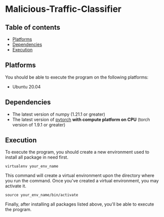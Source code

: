 # Malicious-Traffic-Classifier
## Table of contents
* [Platforms](##platforms)
* [Dependencies](##Dependencies)
* [Execution](##Execution)
## Platforms
You should be able to execute the program on the following platforms:
* Ubuntu 20.04
## Dependencies
* The latest version of numpy (1.21.1 or greater)
* The latest version of [pytorch](https://pytorch.org/) **with compute platform on CPU** (torch version of 1.9.1 or greater)
## Execution
To execute the program, you should create a new environment used to install all package in need first. 
```
virtualenv your_env_name
```
This command will create a virtual environment upon the directory where you run the command. Once you've created a virtual environment, you may activate it.
```
source your_env_name/bin/activate
```
Finally, after installing all packages listed above, you'll be able to execute the program.
